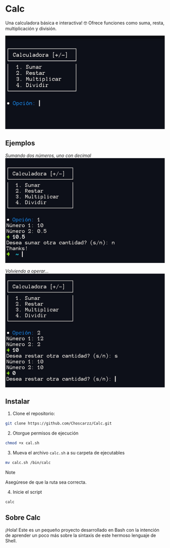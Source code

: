 # Calc
Una calculadora básica e interactiva! 🤓
Ofrece funciones como suma, resta, multiplicación y división.

![image](screenshots/example.jpg)

## Ejemplos 
_Sumando dos números, uno con decimal_
![image](screenshots/example2.jpg)

_Volviendo a operar..._
![image](screenshots/example3.jpg)

## Instalar
1. Clone el repositorio:
```bash 
git clone https://github.com/Choscarzz/Calc.git
```
2. Otorgue permisos de ejecución
```bash
chmod +x cal.sh
```

3. Mueva el archivo `calc.sh` a su carpeta de ejecutables
```bash 
mv calc.sh /bin/calc
```
> [!NOTE]
> Asegúrese de que la ruta sea correcta.

4. Inicie el script
```bash
calc
```

## Sobre Calc
¡Hola! Este es un pequeño proyecto desarrollado en Bash con la intención de aprender un poco más sobre la sintaxis de este hermoso lenguaje de Shell.
